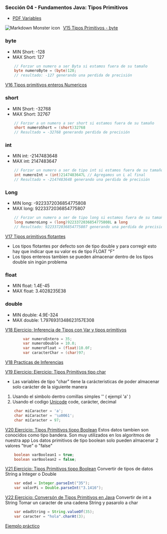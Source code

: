 ### Sección 04 - Fundamentos Java: Tipos Primitivos
- [PDF Variables](Apuntes/01-VariablesJava.pdf)

<img src="Apuntes/tamaños-del-tipo-de-dato.png"
     alt="Markdown Monster icon"
     style="float: left; margin-right: 10px;" />

[V15 Tipos Primitivos - byte](V15-Tipos-Primitivos-Byte/src/v15/tipos/primitivos/V15TiposPrimitivos.java)
### byte 
 - MIN Short: -128
 - MAX Short: 127

```java
    // Forzar un numero a ser Byta si estamos fuera de su tamaño
    byte numeroByte = (byte)128;
    // resultado: -127 generando una perdida de precisión
```

[V16 Tipos primitivos enteros Numericos](V16-Tipos-Enteros-Numericos/src/v16/tipos/enteros/numericos/V16TiposEnterosNumericos.java)
### short
 - MIN Short: -32768
 - MAX Short: 32767

```java
    // Forzar a un numero a ser short si estamos fuera de su tamaño
    short numeroShort = (short)32768
    // Resultado = -32768 generando perdida de precisión
```

### int
 - MIN int: -2147483648
 - MAX int: 2147483647

```java
    // Forzar un numero a ser de tipo int si estamos fuera de su tamaño
    int numeroInt = (int)2147483647L // Agregamos un L al final
    // Resultado = -2147483648 generando una perdida de precisión
```

### Long
 - MIN long: -9223372036854775808
 - MAX long: 9223372036854775807

```java
    // Forzar un numero a ser de tipo long si estamos fuera de su tamaño
    long numeroLong = (long)9223372036854775808L a long
    // Resultado: 9223372036854775807 generando una perdida de precisión
```

[V17 Tipos primitivos flotantes](V17_Ejercicio_Tipos_primitivos_flotantes/src/v17_ejercicio_tipos_primitivos_flotantes/V17_Ejercicio_Tipos_primitivos_flotantes.java)
* Los tipos flotantes por defecto son de tipo double y para 
corregir esto hay que indicar que su valor es de tipo FLOAT "F"
* Los tipos entereos tambien se pueden almacenar dentro de los
tipos double sin ingún problema

### float
 - MIN float: 1.4E-45
 - MAX float: 3.4028235E38

### double
 - MIN double: 4.9E-324
 - MAX double: 1.7976931348623157E308

[V18 Ejercicio: Inferencia de Tipos con Var y tipos primitivos](V18_Ejercicio_de_Tipos_con_Var_y_tipos_Primitivos/src/v18_ejercicio_de_tipos_con_var_y_tipos_primitivos/V18_Ejercicio_de_Tipos_con_Var_y_tipos_Primitivos.java)
```java
        var numeroEntero = 35;
        var numeroDouble = 10.0;
        var numeroFloat = (float)10.0F;
        var caracterChar = (char)97;
```
[V18 Practicas de Inferencias](V18_Ejercicio_de_Tipos_con_Var_y_tipos_Primitivos/src/practica/practica.java)

[V19 Ejercicio: Ejercicio: Tipos Primitivos tipo char](V19_Tipos_Primitivos_Tipo_Char/src/v19_tipos_primitivos_tipo_char/V19_Tipos_Primitivos_Tipo_Char.java)
- Las variables de tipo "char" tiene la carácteristicas de poder almacenar
solo carácter de la siguiente manera
1. Usando el simbolo dentro comillas simples '' ( ejempl 'a' )
2. Usando el codigo [Unicode](https://en.wikipedia.org/wiki/List_of_Unicode_characters)
    code, carácter, decimal
```java
    char miCaracter = 'a';
    char miCaracter = '\u0061';
    char miCaracter = 97;
```
[V20 Ejercicio: Tipos Primitivos tiopo Boolean](V20_Tipos_Primitivos_tipo_boolean/src/v20_tipos_primitivos_tipo_boolean/V20_Tipos_Primitivos_tipo_boolean.java)
Estos datos tambien son conocidos como tipo bandera.
Son muy utilizados en los algoritmos de nuestra app
Los datos primitivos de tipo boolean solo pueden almacenar
2 valores "true" o "false"
```java
    boolean varBoolean1 = true;
    boolean varBoolean2 = false;
```

[V21 Ejercicio: Tipos Primitivos tiopo Boolean](V21_Ejercicio_Conversion_de_Tipos_Primitivos_en_Java_Parte_1/src/v21_ejercicio_conversion_de_tipos_primitivos_en_java_parte_1/V21_Ejercicio_Conversion_de_Tipos_Primitivos_en_Java_Parte_1.java)
Convertir de tipos de datos String a Integer o Double
```java
    var edad = Integer.parseInt("35");
    var valorPi = Double.parseInt("3.1416");
```

[V22 Ejercicio: Conversón de Tipos Primitivos en Java](V22_Ejercicio_Conversion_de_Tipos_Primitivos_en_Java/src/v22_ejercicio_conversion_de_tipos_primitivos_en_java/V22_Ejercicio_Conversion_de_Tipos_Primitivos_en_Java.java)
Convertir de int a String
Tomar un caracter de una cadena String y pasarolo a char

```java
    var edadString = String.valueOf(35);
    var caracter = "hola".charAt(3);
```
[Ejemplo práctico](V22_Ejercicio_Conversion_de_Tipos_Primitivos_en_Java/src/ejemplo/Ejemplo.java)